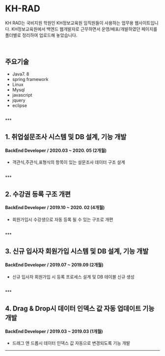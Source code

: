 # KH-RAD
KH RAD는 국비지원 학원인 KH정보교육원 임직원들이 사용하는 업무용 웹사이트입니다. 
KH정보교육원에서 백엔드 웹개발자로 근무하면서 운영/배포/개발하였던 페이지를 폴더별로 정리하여 업로드해 놓았습니다. 

<br>

## 주요기술 
- Java7. 8
- spring framework
- Linux
- Mysql
- javascript
- jquery
- eclipse
<br>
***
<br>

## 1. 취업설문조사 시스템 및 DB 설계, 기능 개발
#### BackEnd Developer / 2020.03 ~ 2020. 05 (2개월)
* 객관식,주관식,표형식의 항목이 있는 설문조사 데이터 구조 설계
<br>
***
<br>

## 2. 수강권 등록 구조 개편 
#### BackEnd Developer / 2019.10 ~ 2020. 02 (4개월)
* 회원가입시 수강생으로 자동 등록 될 수 있는 구조로 개편
<br>
***
<br>

## 3. 신규 입사자 회원가입 시스템 및 DB 설계, 기능 개발
#### BackEnd Developer / 2019.07 ~ 2019.09 (2개월)
* 신규 입사자 회원가입 시 등록 프로세스 설계 및 DB 테이블 신규 생성
<br>
***
<br>

## 4. Drag & Drop시 데이터 인덱스 값 자동 업데이트 기능 개발
#### BackEnd Developer / 2019.03 ~ 2019.03 (1개월)
* 드래그 앤 드롭시 데이터 인덱스 값 자동으로 변경되도록 기능 개발
***
